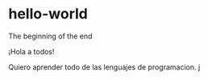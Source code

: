 # hello-world
The  beginning of the end
 
 ¡Hola a todos!
 
 Quiero aprender todo de las lenguajes de programacion. 
                                                                                                                                                                       j
